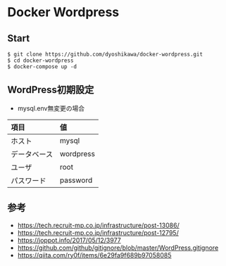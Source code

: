 # Docker Wordpress
## Start
~~~
$ git clone https://github.com/dyoshikawa/docker-wordpress.git
$ cd docker-wordpress
$ docker-compose up -d
~~~

## WordPress初期設定

- mysql.env無変更の場合

|項目|値|
|:---|:---|
|ホスト|mysql|
|データベース|wordpress|
|ユーザ|root|
|パスワード|password|

## 参考
- https://tech.recruit-mp.co.jp/infrastructure/post-13086/
- https://tech.recruit-mp.co.jp/infrastructure/post-12795/
- https://joppot.info/2017/05/12/3977
- https://github.com/github/gitignore/blob/master/WordPress.gitignore
- https://qiita.com/ry0f/items/6e29fa9f689b97058085